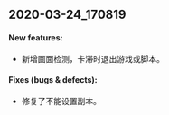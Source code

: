 ## 2020-03-24_170819
#### New features:
* 新增画面检测，卡滞时退出游戏或脚本。
#### Fixes (bugs & defects):
* 修复了不能设置副本。